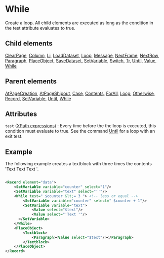 # While



Create a loop. All child elements are executed as long as the condition in the test attribute evaluates to true.



##  Child elements

[ClearPage](../clearpage.md), [Column](../column.md), [Li](../li.md), [LoadDataset](../loaddataset.md), [Loop](../loop.md), [Message](../message.md), [NextFrame](../nextframe.md), [NextRow](../nextrow.md), [Paragraph](../paragraph.md), [PlaceObject](../placeobject.md), [SaveDataset](../savedataset.md), [SetVariable](../setvariable.md), [Switch](../switch.md), [Tr](../tr.md), [Until](../until.md), [Value](../value.md), [While](../while.md)

##  Parent elements

[AtPageCreation](../atpagecreation.md), [AtPageShipout](../atpageshipout.md), [Case](../case.md), [Contents](../contents.md), [ForAll](../forall.md), [Loop](../loop.md), [Otherwise](../otherwise.md), [Record](../record.md), [SetVariable](../setvariable.md), [Until](../until.md), [While](../while.md)


## Attributes



`test` ([XPath expressions](../../../manual/xpath.md))
:   Every time before the the loop is executed, this condition must evaluate to true. See the command [Until](../until.md) for a loop with an exit test.




## Example


The following example creates a textblock with three times the contents 'Text Text Text '.


```xml

<Record element="data">
    <SetVariable variable="counter" select="1"/>
    <SetVariable variable="text" select="''"/>
    <While test=" $counter &lt;= 3 "> <!-- less or equal -->
        <SetVariable variable="counter" select=" $counter + 1"/>
        <SetVariable variable="text">
            <Value select="$text"/>
            <Value select="'Text '"/>
      </SetVariable>
    </While>
    <PlaceObject>
        <Textblock>
            <Paragraph><Value select="$text"/></Paragraph>
        </Textblock>
    </PlaceObject>
</Record>

```






